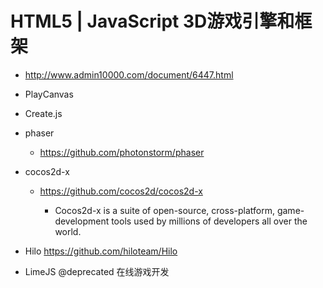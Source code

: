 # HTML5 | JavaScript 3D游戏引擎和框架

- <http://www.admin10000.com/document/6447.html>
- PlayCanvas
- Create.js
- phaser

  - <https://github.com/photonstorm/phaser>

- cocos2d-x

  - <https://github.com/cocos2d/cocos2d-x>

    - Cocos2d-x is a suite of open-source, cross-platform, game-development tools used by millions of developers all over the world.

- Hilo https://github.com/hiloteam/Hilo
- LimeJS @deprecated 在线游戏开发
